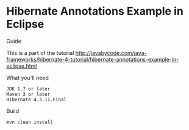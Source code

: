 # Hibernate Annotations Example in Eclipse

Guide

This is a part of the tutorial http://javabycode.com/java-frameworks/hibernate-4-tutorial/hibernate-annotations-example-in-eclipse.html

What you'll need

    JDK 1.7 or later
    Maven 3 or later
    Hibernate 4.3.11.Final  

Build

    mvn clean install    
